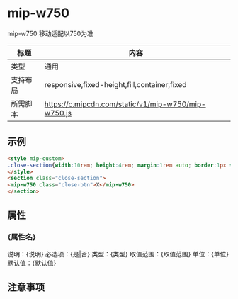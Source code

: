 # mip-w750

mip-w750 移动适配以750为准

标题|内容
----|----
类型|通用
支持布局|responsive,fixed-height,fill,container,fixed
所需脚本|https://c.mipcdn.com/static/v1/mip-w750/mip-w750.js

## 示例


```html
<style mip-custom>
.close-section{width:10rem; height:4rem; margin:1rem auto; border:1px solid #000; position: relative; font-size:.6rem;}
</style>
<section class="close-section">
<mip-w750 class="close-btn">X</mip-w750>
</section>
```

## 属性

### {属性名}

说明：{说明}
必选项：{是|否}
类型：{类型}
取值范围：{取值范围}
单位：{单位}
默认值：{默认值}

## 注意事项

